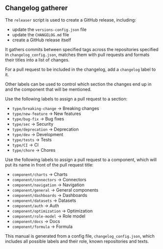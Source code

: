 
## Changelog gatherer

The `releaser` script is used to create a GitHub release, including:
- update the `versions-config.json` file
- update the `CHANGELOG.md` file
- create a GitHub release itself

It gathers commits between specified tags across the repositories specified in `changelog_config.json`, matches them
with pull requests and formats their titles into a list of changes.

For a pull request to be included in the changelog, add a `changelog` label to it.

Other labels can be used to control which section the changes end up in and the component that will be mentioned.

Use the following labels to assign a pull request to a section:
- `type/breaking-change` -> Breaking changes
- `type/new-feature` -> New features
- `type/bug-fix` -> Bug fixes
- `type/sec` -> Security
- `type/deprecation` -> Deprecation
- `type/dev` -> Development
- `type/tests` -> Tests
- `type/CI` -> CI
- `type/chore` -> Chores

Use the following labels to assign a pull request to a component,
which will put its name in front of the pull request title:
- `component/charts` -> Charts
- `component/connectors` -> Connectors
- `component/navigation` -> Navigation
- `component/general` -> General components
- `component/dashboards` -> Dashboards
- `component/datasets` -> Datasets
- `component/auth` -> Auth
- `component/optimization` -> Optimization
- `component/role-model` -> Role model
- `component/docs` -> Docs
- `component/formula` -> Formula

This manual is generated from a config file, `changelog_config.json`, which includes all possible labels and their role,
known repositories and texts.
